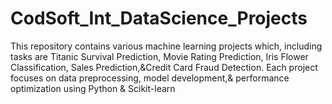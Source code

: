 # CodSoft_Int_DataScience_Projects
This repository contains various machine learning projects which, including tasks are Titanic Survival Prediction, Movie Rating Prediction, Iris Flower Classification, Sales Prediction,&amp;Credit Card Fraud Detection. Each project focuses on data preprocessing, model development,&amp; performance optimization using Python &amp; Scikit-learn
